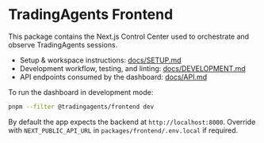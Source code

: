 # TradingAgents Frontend

This package contains the Next.js Control Center used to orchestrate and observe TradingAgents sessions.

- Setup & workspace instructions: [docs/SETUP.md](../../docs/SETUP.md)
- Development workflow, testing, and linting: [docs/DEVELOPMENT.md](../../docs/DEVELOPMENT.md)
- API endpoints consumed by the dashboard: [docs/API.md](../../docs/API.md)

To run the dashboard in development mode:

```bash
pnpm --filter @tradingagents/frontend dev
```

By default the app expects the backend at `http://localhost:8000`. Override with `NEXT_PUBLIC_API_URL` in `packages/frontend/.env.local` if required.
